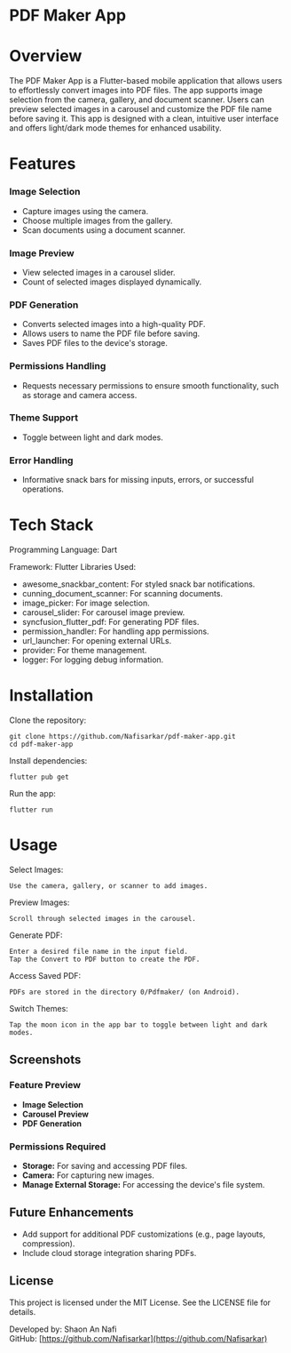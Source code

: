 # PDF Maker App

Overview
========

The PDF Maker App is a Flutter-based mobile application that allows users to
effortlessly convert images into PDF files. The app supports image selection from
the camera, gallery, and document scanner. Users can preview selected images in
a carousel and customize the PDF file name before saving it. This app is
designed with a clean, intuitive user interface and offers light/dark mode themes
for enhanced usability.

Features
========

### Image Selection

*   Capture images using the camera.
*   Choose multiple images from the gallery.
*   Scan documents using a document scanner.

### Image Preview

*   View selected images in a carousel slider.
*   Count of selected images displayed dynamically.

### PDF Generation

*   Converts selected images into a high-quality PDF.
*   Allows users to name the PDF file before saving.
*   Saves PDF files to the device's storage.

### Permissions Handling

*   Requests necessary permissions to ensure smooth functionality, such as
    storage and camera access.

### Theme Support

*   Toggle between light and dark modes.

### Error Handling

*   Informative snack bars for missing inputs, errors, or successful operations.


Tech Stack
========

Programming Language: Dart

Framework: Flutter
Libraries Used:
*   awesome_snackbar_content: For styled snack bar notifications.
*   cunning_document_scanner: For scanning documents.
*   image_picker: For image selection.
*   carousel_slider: For carousel image preview.
*   syncfusion_flutter_pdf: For generating PDF files.
*   permission_handler: For handling app permissions.
*   url_launcher: For opening external URLs.
*   provider: For theme management.
*   logger: For logging debug information.

Installation
============

Clone the repository:

    git clone https://github.com/Nafisarkar/pdf-maker-app.git
    cd pdf-maker-app

Install dependencies:

    flutter pub get

Run the app:

    flutter run

Usage
=====

Select Images:

    Use the camera, gallery, or scanner to add images.

Preview Images:

    Scroll through selected images in the carousel.

Generate PDF:

    Enter a desired file name in the input field.
    Tap the Convert to PDF button to create the PDF.

Access Saved PDF:

    PDFs are stored in the directory 0/Pdfmaker/ (on Android).

Switch Themes:

    Tap the moon icon in the app bar to toggle between light and dark modes.

## Screenshots

### Feature Preview
- **Image Selection**
- **Carousel Preview**
- **PDF Generation**

### Permissions Required
- **Storage:** For saving and accessing PDF files.
- **Camera:** For capturing new images.
- **Manage External Storage:** For accessing the device's file system.

## Future Enhancements
- Add support for additional PDF customizations (e.g., page layouts, compression).
- Include cloud storage integration sharing PDFs.

## License
This project is licensed under the MIT License. See the LICENSE file for details.

Developed by: Shaon An Nafi  
GitHub: [https://github.com/Nafisarkar](https://github.com/Nafisarkar)

